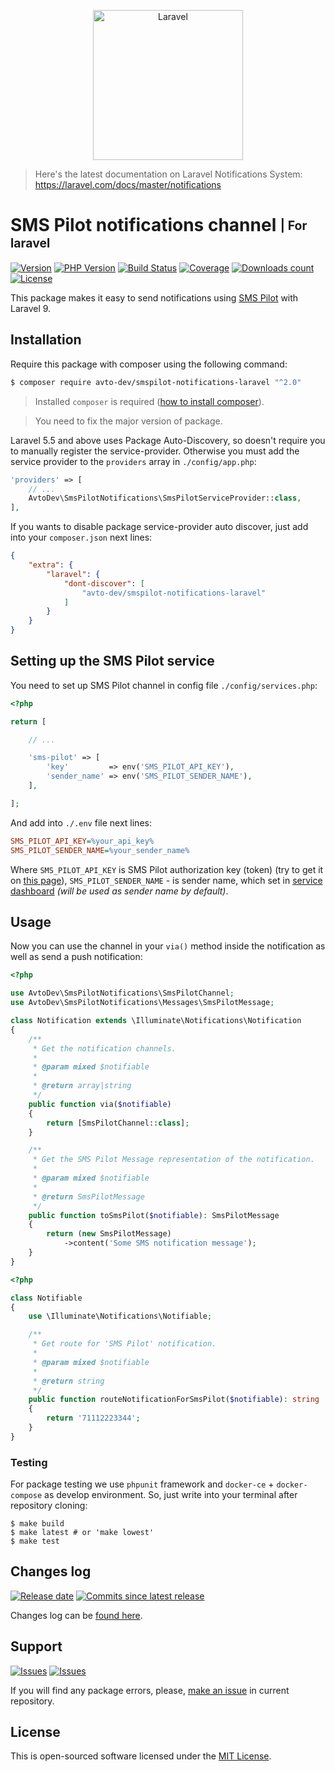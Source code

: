 <p align="center">
  <img src="https://laravel.com/assets/img/components/logo-laravel.svg" alt="Laravel" width="240" />
</p>

> Here's the latest documentation on Laravel Notifications System: https://laravel.com/docs/master/notifications

# SMS Pilot notifications channel <sub><sup>| For laravel</sup></sub>

[![Version][badge_packagist_version]][link_packagist]
[![PHP Version][badge_php_version]][link_packagist]
[![Build Status][badge_build_status]][link_build_status]
[![Coverage][badge_coverage]][link_coverage]
[![Downloads count][badge_downloads_count]][link_packagist]
[![License][badge_license]][link_license]

This package makes it easy to send notifications using [SMS Pilot][smspilot_home] with Laravel 9.

## Installation

Require this package with composer using the following command:

```bash
$ composer require avto-dev/smspilot-notifications-laravel "^2.0"
```

> Installed `composer` is required ([how to install composer][getcomposer]).

> You need to fix the major version of package.

Laravel 5.5 and above uses Package Auto-Discovery, so doesn't require you to manually register the service-provider. Otherwise you must add the service provider to the `providers` array in `./config/app.php`:

```php
'providers' => [
    // ...
    AvtoDev\SmsPilotNotifications\SmsPilotServiceProvider::class,
],
```

If you wants to disable package service-provider auto discover, just add into your `composer.json` next lines:

```json
{
    "extra": {
        "laravel": {
            "dont-discover": [
                "avto-dev/smspilot-notifications-laravel"
            ]
        }
    }
}
```

## Setting up the SMS Pilot service

You need to set up SMS Pilot channel in config file `./config/services.php`:

```php
<?php

return [

    // ...

    'sms-pilot' => [
        'key'         => env('SMS_PILOT_API_KEY'),
        'sender_name' => env('SMS_PILOT_SENDER_NAME'),
    ],

];
```

And add into `./.env` file next lines:

```ini
SMS_PILOT_API_KEY=%your_api_key%
SMS_PILOT_SENDER_NAME=%your_sender_name%
```

Where `SMS_PILOT_API_KEY` is SMS Pilot authorization key (token) (try to get it on [this page][smspilot_get_api_key]), `SMS_PILOT_SENDER_NAME` - is sender name, which set in [service dashboard][smspilot_sender_names] _(will be used as sender name by default)_.

## Usage

Now you can use the channel in your `via()` method inside the notification as well as send a push notification:

```php
<?php

use AvtoDev\SmsPilotNotifications\SmsPilotChannel;
use AvtoDev\SmsPilotNotifications\Messages\SmsPilotMessage;

class Notification extends \Illuminate\Notifications\Notification
{
    /**
     * Get the notification channels.
     *
     * @param mixed $notifiable
     *
     * @return array|string
     */
    public function via($notifiable)
    {
        return [SmsPilotChannel::class];
    }

    /**
     * Get the SMS Pilot Message representation of the notification.
     *
     * @param mixed $notifiable
     *
     * @return SmsPilotMessage
     */
    public function toSmsPilot($notifiable): SmsPilotMessage
    {
        return (new SmsPilotMessage)
            ->content('Some SMS notification message');
    }
}
```


```php
<?php

class Notifiable
{
    use \Illuminate\Notifications\Notifiable;

    /**
     * Get route for 'SMS Pilot' notification.
     *
     * @param mixed $notifiable
     *
     * @return string
     */
    public function routeNotificationForSmsPilot($notifiable): string
    {
        return '71112223344';
    }
}
```

### Testing

For package testing we use `phpunit` framework and `docker-ce` + `docker-compose` as develop environment. So, just write into your terminal after repository cloning:

```shell
$ make build
$ make latest # or 'make lowest'
$ make test
```

## Changes log

[![Release date][badge_release_date]][link_releases]
[![Commits since latest release][badge_commits_since_release]][link_commits]

Changes log can be [found here][link_changes_log].

## Support

[![Issues][badge_issues]][link_issues]
[![Issues][badge_pulls]][link_pulls]

If you will find any package errors, please, [make an issue][link_create_issue] in current repository.

## License

This is open-sourced software licensed under the [MIT License][link_license].

[badge_packagist_version]:https://img.shields.io/packagist/v/avto-dev/smspilot-notifications-laravel.svg?maxAge=180
[badge_php_version]:https://img.shields.io/packagist/php-v/avto-dev/smspilot-notifications-laravel.svg?longCache=true
[badge_build_status]:https://img.shields.io/github/actions/workflow/status/avto-dev/smspilot-notifications-laravel/tests.yml
[badge_coverage]:https://img.shields.io/codecov/c/github/avto-dev/smspilot-notifications-laravel/master.svg?maxAge=60
[badge_downloads_count]:https://img.shields.io/packagist/dt/avto-dev/smspilot-notifications-laravel.svg?maxAge=180
[badge_license]:https://img.shields.io/packagist/l/avto-dev/smspilot-notifications-laravel.svg?longCache=true
[badge_release_date]:https://img.shields.io/github/release-date/avto-dev/smspilot-notifications-laravel.svg?style=flat-square&maxAge=180
[badge_commits_since_release]:https://img.shields.io/github/commits-since/avto-dev/smspilot-notifications-laravel/latest.svg?style=flat-square&maxAge=180
[badge_issues]:https://img.shields.io/github/issues/avto-dev/smspilot-notifications-laravel.svg?style=flat-square&maxAge=180
[badge_pulls]:https://img.shields.io/github/issues-pr/avto-dev/smspilot-notifications-laravel.svg?style=flat-square&maxAge=180
[link_releases]:https://github.com/avto-dev/smspilot-notifications-laravel/releases
[link_packagist]:https://packagist.org/packages/avto-dev/smspilot-notifications-laravel
[link_build_status]:https://github.com/avto-dev/smspilot-notifications-laravel/actions
[link_coverage]:https://codecov.io/gh/avto-dev/smspilot-notifications-laravel/
[link_changes_log]:https://github.com/avto-dev/smspilot-notifications-laravel/blob/master/CHANGELOG.md
[link_issues]:https://github.com/avto-dev/smspilot-notifications-laravel/issues
[link_create_issue]:https://github.com/avto-dev/smspilot-notifications-laravel/issues/new/choose
[link_commits]:https://github.com/avto-dev/smspilot-notifications-laravel/commits
[link_pulls]:https://github.com/avto-dev/smspilot-notifications-laravel/pulls
[link_license]:https://github.com/avto-dev/smspilot-notifications-laravel/blob/master/LICENSE
[smspilot_home]:https://smspilot.ru/
[smspilot_get_api_key]:https://smspilot.ru/my-settings.php#api
[smspilot_sender_names]:https://smspilot.ru/my-sender.php
[laravel_notifications]:https://laravel.com/docs/5.5/notifications
[getcomposer]:https://getcomposer.org/download/
